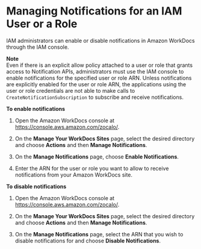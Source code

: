 # Managing Notifications for an IAM User or a Role<a name="manage-notifications"></a>

IAM administrators can enable or disable notifications in Amazon WorkDocs through the IAM console\.

**Note**  
Even if there is an explicit allow policy attached to a user or role that grants access to Notification APIs, administrators must use the IAM console to enable notifications for the specified user or role ARN\. Unless notifications are explicitly enabled for the user or role ARN, the applications using the user or role credentials are not able to make calls to `CreateNotificationSubscription` to subscribe and receive notifications\.

**To enable notifications**

1. Open the Amazon WorkDocs console at [https://console\.aws\.amazon\.com/zocalo/](https://console.aws.amazon.com/zocalo/)\.

1. On the **Manage Your WorkDocs Sites** page, select the desired directory and choose **Actions** and then **Manage Notifications**\.

1. On the **Manage Notifications** page, choose **Enable Notifications**\.

1. Enter the ARN for the user or role you want to allow to receive notifications from your Amazon WorkDocs site\.

**To disable notifications**

1. Open the Amazon WorkDocs console at [https://console\.aws\.amazon\.com/zocalo/](https://console.aws.amazon.com/zocalo/)\.

1. On the **Manage Your WorkDocs Sites** page, select the desired directory and choose **Actions** and then **Manage Notifications**\.

1. On the **Manage Notifications** page, select the ARN that you wish to disable notifications for and choose **Disable Notifications**\.